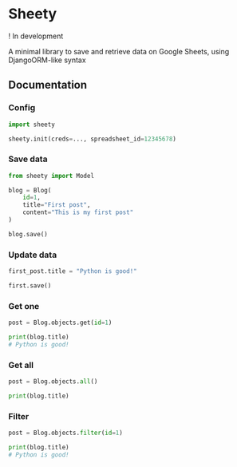 # Sheety

! In development

A minimal library to save and retrieve data on Google Sheets, using DjangoORM-like syntax

## Documentation

### Config

```py
import sheety

sheety.init(creds=..., spreadsheet_id=12345678)

```

### Save data

```py
from sheety import Model

blog = Blog(
    id=1,
    title="First post",
    content="This is my first post"
)

blog.save()
```

### Update data

```py
first_post.title = "Python is good!"

first.save()
```

### Get one

```py
post = Blog.objects.get(id=1)

print(blog.title)
# Python is good!
```

### Get all

```py
post = Blog.objects.all()

print(blog.title)
```

### Filter

```py
post = Blog.objects.filter(id=1)

print(blog.title)
# Python is good!
```
